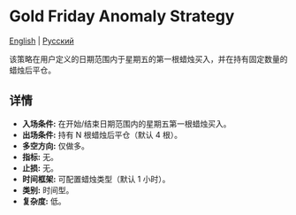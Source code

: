 # Gold Friday Anomaly Strategy
[English](README.md) | [Русский](README_ru.md)

该策略在用户定义的日期范围内于星期五的第一根蜡烛买入，并在持有固定数量的蜡烛后平仓。

## 详情

- **入场条件:** 在开始/结束日期范围内的星期五第一根蜡烛买入。
- **出场条件:** 持有 N 根蜡烛后平仓（默认 4 根）。
- **多空方向:** 仅做多。
- **指标:** 无。
- **止损:** 无。
- **时间框架:** 可配置蜡烛类型（默认 1 小时）。
- **类别:** 时间型。
- **复杂度:** 低。
